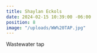 ```yaml
---
title: Shaylan Eckols
date: 2024-02-15 10:39:00 -06:00
position: 8
image: "/uploads/WW%20TAP.jpg"
---
```


Wastewater tap